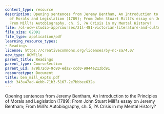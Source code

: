 ```yaml
---
content_type: resource
description: Opening sentences from Jeremy Bentham, An Introduction to the Principles
  of Morals and Legislation (1789); From John Stuart Mill?s essay on Jeremy Bentham;
  From Mill?s Autobiography, ch. 5, ?A Crisis in my Mental History?
file: /ol-ocw-studio-app/courses/21l-481-victorian-literature-and-culture-spring-2003/343a47ad4ebb71b351672e7bbbee632a_ben_mill_expts.pdf
file_size: 82091
file_type: application/pdf
learning_resource_types:
- Readings
license: https://creativecommons.org/licenses/by-nc-sa/4.0/
ocw_type: OCWFile
parent_title: Readings
parent_type: CourseSection
parent_uid: a79b72d0-9c80-eda2-ccd0-9944e213bd91
resourcetype: Document
title: ben_mill_expts.pdf
uid: 343a47ad-4ebb-71b3-5167-2e7bbbee632a
---
```

Opening sentences from Jeremy Bentham, An Introduction to the Principles of Morals and Legislation (1789); From John Stuart Mill?s essay on Jeremy Bentham; From Mill?s Autobiography, ch. 5, ?A Crisis in my Mental History?